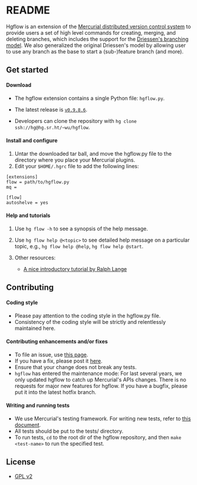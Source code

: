 # README #

Hgflow is an extension of the [Mercurial distributed version control system](https://www.mercurial-scm.org/) to provide users a set of high level commands for creating, merging, and deleting branches, which includes the support for the [Driessen's branching model](http://nvie.com/posts/a-successful-git-branching-model/). We also generalized the original Driessen's model by allowing user to use any branch as the base to start a (sub-)feature branch (and more).

## Get started ##

#### Download ####

* The hgflow extension contains a single Python file: `hgflow.py`.
* The latest release is [`v0.9.8.6`](https://hg.sr.ht/~wu/hgflow/tags).

* Developers can clone the repository with `hg clone ssh://hg@hg.sr.ht/~wu/hgflow`.

#### Install and configure ####

1. Untar the downloaded tar ball, and move the hgflow.py file to the directory where you place your Mercurial plugins.
2. Edit your `$HOME/.hgrc` file to add the following lines:

```
[extensions]
flow = path/to/hgflow.py
mq =

[flow]
autoshelve = yes
```

#### Help and tutorials ####

1. Use `hg flow -h` to see a synopsis of the help message.
2. Use `hg flow help @<topic>` to see detailed help message on a particular topic, e.g., `hg flow help @help`, `hg flow help @start`.
3. Other resources:

    * [A nice introductory tutorial by Ralph Lange](http://epics-pvdata.sourceforge.net/hgflow/using_hgflow_20130828.html)

## Contributing ##

#### Coding style ####

* Please pay attention to the coding style in the hgflow.py file.
* Consistency of the coding style will be strictly and relentlessly maintained here.

#### Contributing enhancements and/or fixes ####

* To file an issue, use [this page](https://todo.sr.ht/~wu/hg-flow).
* If you have a fix, please post it [here](https://lists.sr.ht/~wu/hgflow).
* Ensure that your change does not break any tests.
* `hgflow` has entered the maintenance mode: For last several years, we only updated hgflow to catch up Mercurial's APIs changes. There is no requests for major new features for hgflow. If you have a bugfix, please put it into the latest hotfix branch.

#### Writing and running tests ####

* We use Mercurial's testing framework. For writing new tests, refer to [this document](https://www.mercurial-scm.org/wiki/WritingTests).
* All tests should be put to the tests/ directory.
* To run tests, `cd` to the root dir of the hgflow repository, and then `make <test-name>` to run the specified test.

## License ##

* [GPL v2](http://www.gnu.org/licenses/gpl-2.0.html)
